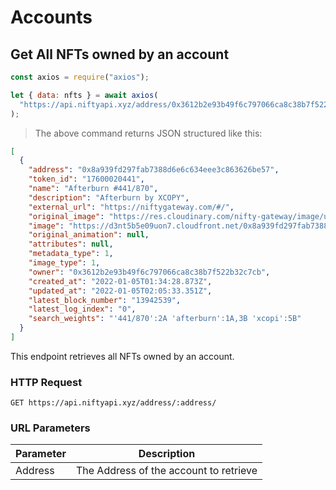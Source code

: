 # Accounts

## Get All NFTs owned by an account

```javascript
const axios = require("axios");

let { data: nfts } = await axios(
  "https://api.niftyapi.xyz/address/0x3612b2e93b49f6c797066ca8c38b7f522b32c7cb/"
);
```

> The above command returns JSON structured like this:

```json
[
  {
    "address": "0x8a939fd297fab7388d6e6c634eee3c863626be57",
    "token_id": "17600020441",
    "name": "Afterburn #441/870",
    "description": "Afterburn by XCOPY",
    "external_url": "https://niftygateway.com/#/",
    "original_image": "https://res.cloudinary.com/nifty-gateway/image/upload/v1616442657/Ashley/Xcopy5/AFTERBURN_RED_-_XCOPY_2089_lkfib4.gif",
    "image": "https://d3nt5b5e09uon7.cloudfront.net/0x8a939fd297fab7388d6e6c634eee3c863626be57/17600020441",
    "original_animation": null,
    "attributes": null,
    "metadata_type": 1,
    "image_type": 1,
    "owner": "0x3612b2e93b49f6c797066ca8c38b7f522b32c7cb",
    "created_at": "2022-01-05T01:34:28.873Z",
    "updated_at": "2022-01-05T02:05:33.351Z",
    "latest_block_number": "13942539",
    "latest_log_index": "0",
    "search_weights": "'441/870':2A 'afterburn':1A,3B 'xcopi':5B"
  }
]
```

This endpoint retrieves all NFTs owned by an account.

### HTTP Request

`GET https://api.niftyapi.xyz/address/:address/`

### URL Parameters

| Parameter | Description                            |
| --------- | -------------------------------------- |
| Address   | The Address of the account to retrieve |
